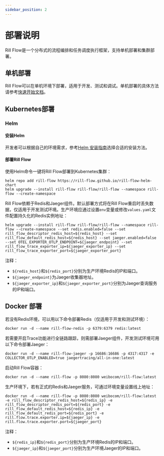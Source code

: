 ```yaml
---
sidebar_position: 2
---
```


# 部署说明

Rill Flow是一个分布式的流程编排和任务调度执行框架，支持单机部署和集群部署。

## 单机部署

Rill Flow可以在单机环境下部署，适用于开发、测试和调试。单机部署的具体方法请参考[快速开始文档](../getting-started/01-quickstart.md)。

## Kubernetes部署

### Helm

#### 安装Helm

开发者可以根据自己的环境需求，参考[Helm 安装指南](https://helm.sh/zh/docs/intro/install/)选择合适的安装方法。

#### 部署Rill Flow

使用Helm命令一键将Rill Flow部署到Kubernetes集群：

```shell
helm repo add rill-flow https://rill-flow.github.io/rill-flow-helm-chart
helm upgrade --install rill-flow rill-flow/rill-flow --namespace rill-flow --create-namespace
```

Rill Flow依赖于Redis和Jaeger组件。默认部署方式将在Rill Flow重启时丢失数据，仅适用于开发测试环境。生产环境应通过设置`env`变量或修改`values.yaml`文件配置持久化的Redis实例地址：

```shell
helm upgrade --install rill-flow rill-flow/rill-flow --namespace rill-flow --create-namespace --set redis.enabled=false --set rill_flow_descriptor_redis_host=${redis_host} --set rill_flow_default_redis_host=${redis_host} --set jaeger.enabled=false --set OTEL_EXPORTER_OTLP_ENDPOINT=${jaeger_endpoint} --set rill_flow_trace_exporter_ip=${jaeger_exporter_ip} --set rill_flow_trace_exporter_port=${jaeger_exporter_port}
```

注释：
  
* `${redis_host}`和`${redis_port}`分别为生产环境Redis的IP和端口。
* `${jaeger_endpoint}`为Jaeger收集器地址。
* `${jaeger_exporter_ip}`和`${jaeger_exporter_port}`分别为Jaeger查询服务的IP和端口。

## Docker 部署

若没有Redis环境，可以用以下命令部署Redis（仅适用于开发和测试环境）：

```shell
docker run -d --name rill-flow-redis -p 6379:6379 redis:latest
```

若需要开启Trace功能进行全链路跟踪，则需部署Jaeger组件，开发测试环境可用以下命令部署Jaeger：

```shell
docker run -d --name rill-flow-jaeger -p 16686:16686 -p 4317:4317 -e COLLECTOR_OTLP_ENABLED=true jaegertracing/all-in-one:latest
```

启动Rill Flow容器：

```shell
docker run -d --name rill-flow -p 8080:8080 weibocom/rill-flow:latest
```

生产环境下，若有正式的Redis和Jaeger服务，可通过环境变量设置线上地址：

```shell
docker run -d --name rill-flow -p 8080:8080 weibocom/rill-flow:latest -e rill_flow_descriptor_redis_host=${redis_ip} -e rill_flow_descriptor_redis_port=${redis_port} -e rill_flow_default_redis_host=${redis_ip} -e rill_flow_default_redis_port=${redis_port} -e rill.flow.trace.exporter.ip=${jaeger_ip} -e rill.flow.trace.exporter.port=${jaeger_port}
```

注释：

* `${redis_ip}`和`${redis_port}`分别为生产环境Redis的IP和端口。
* `${jaeger_ip}`和`${jaeger_port}`分别为生产环境Jaeger的IP和端口。
